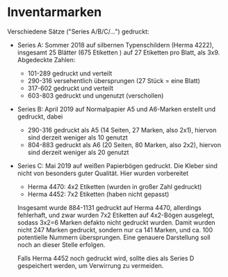 Inventarmarken
==============

Verschiedene Sätze ("Series A/B/C/...") gedruckt:

* Series A: Sommer 2018 auf silbernen Typenschildern (Herma 4222),
  insgesamt 25 Blätter (675 Etiketten ) auf 27 Etiketten pro Blatt,
  als 3x9. Abgedeckte Zahlen:

  * 101-289  gedruckt und verteilt
  * 290-316  versehentlich übersprungen (27 Stück = eine Blatt)
  * 317-602  gedruckt und verteilt
  * 603-803  gedruckt und ungenutzt (verschollen)

* Series B: April 2019 auf Normalpapier A5 und A6-Marken erstellt
  und gedruckt, dabei

  * 290-316  gedruckt als A5 (14 Seiten, 27 Marken, also 2x1),
             hiervon sind derzeit weniger als 10 genutzt
  * 804-883  gedruckt als A6 (20 Seiten, 80 Marken, also 2x2),
             hiervon sind derzeit weniger als 20 genutzt

* Series C: Mai 2019 auf weißen Papierbögen gedruckt. Die Kleber
  sind nicht von besonders guter Qualität. Hier wurden
  vorbereitet

  * Herma 4470: 4x2 Etiketten (wurden in großer Zahl gedruckt)
  * Herma 4452: 7x2 Etiketten (haben nicht gepasst)

  Insgesamt wurde 884-1131 gedruckt auf Herma 4470, allerdings
  fehlerhaft, und zwar wurden 7x2 Etiketten auf 4x2-Bögen
  ausgelegt, sodass 3x2=6 Marken defakto nicht gedruckt wurden.
  Damit wurden nicht 247 Marken gedruckt, sondern nur ca 141
  Marken, und ca. 100 potentielle Nummern übersprungen.
  Eine genauere Darstellung soll noch an dieser Stelle erfolgen.

  Falls Herma 4452 noch gedruckt wird, sollte dies als Series D
  gespeichert werden, um Verwirrung zu vermeiden.
